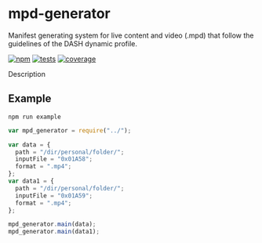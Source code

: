 # mpd-generator

Manifest generating system for live content and video (.mpd) that follow the guidelines of the DASH dynamic profile.

[![npm](http://img.shields.io/npm/v/queue.svg?style=flat-square)](http://www.npmjs.org/queue)
[![tests](https://img.shields.io/travis/jessetane/queue.svg?style=flat-square&branch=master)](https://travis-ci.org/jessetane/queue)
[![coverage](https://img.shields.io/coveralls/jessetane/queue.svg?style=flat-square&branch=master)](https://coveralls.io/r/jessetane/queue)

Description

## Example

`npm run example`

```javascript
var mpd_generator = require("../");

var data = {
  path = "/dir/personal/folder/";
  inputFile = "0x01A58";
  format = ".mp4";
};
var data1 = {
  path = "/dir/personal/folder/";
  inputFile = "0x01A59";
  format = ".mp4";
};

mpd_generator.main(data);
mpd_generator.main(data1);
```
